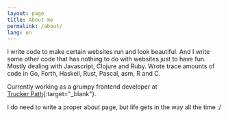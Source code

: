 ```yaml
---
layout: page
title: About me
permalink: /about/
lang: en
---
```


I write code to make certain websites run and look beautiful. And 
I write some other code that has nothing to do with websites just to have fun.  
Mostly dealing with Javascript, Clojure and Ruby.
Wrote trace amounts of code in Go, Forth, Haskell, Rust, Pascal, asm, 
      R and&nbsp;C.

Currently working as a grumpy frontend developer at [Trucker&nbsp;Path][Trucker 
Path]{:target="_blank"}.

I do need to write a proper about page, but life gets in the way all the 
time&nbsp;:/

[bookmate]: http://bookmate.com "Bookmate"
[Trucker Path]: https://truckerpath.com "Trucker Path"
